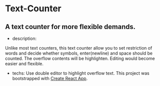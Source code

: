 # Text-Counter

## A text counter for more flexible demands.

* description:

Unlike most text counters, this text counter allow you to set restriction of words and decide whether symbols, enter(newline) and space should be counted. 
The overflow contents will be highlighten. Editing would become easier and flexible.

* techs:
Use double editor to highlight overflow text.
This project was bootstrapped with [Create React App](https://github.com/facebook/create-react-app).

